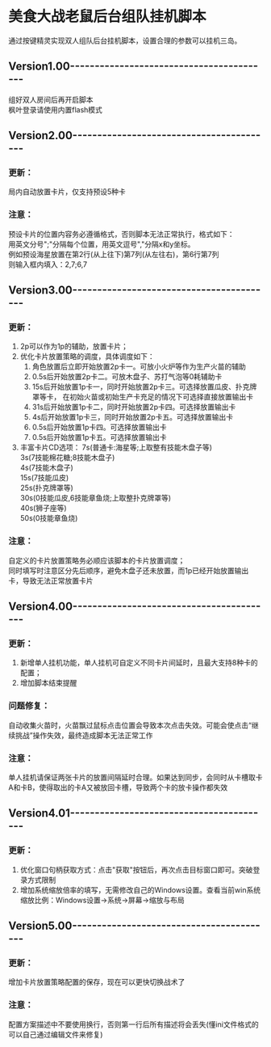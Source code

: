 # 美食大战老鼠后台组队挂机脚本
通过按键精灵实现双人组队后台挂机脚本，设置合理的参数可以挂机三岛。

## Version1.00-----------------------------------------
组好双人房间后再开启脚本  
枫叶登录请使用内置flash模式  
## Version2.00-----------------------------------------
### 更新：
局内自动放置卡片，仅支持预设5种卡

### 注意：
预设卡片的位置内容务必遵循格式，否则脚本无法正常执行，格式如下：  
用英文分号";"分隔每个位置，用英文逗号","分隔x和y坐标。  
例如预设海星放置在第2行(从上往下)第7列(从左往右)，第6行第7列  
则输入框内填入：2,7;6,7
## Version3.00-----------------------------------------
### 更新：
1. 2p可以作为1p的辅助，放置卡片；  
2. 优化卡片放置策略的调度，具体调度如下：  
    1. 角色放置后立即开始放置2p卡一。可放小火炉等作为生产火苗的辅助
    2. 0.5s后开始放置2p卡二。可放木盘子、苏打气泡等0耗辅助卡
    3. 15s后开始放置1p卡一，同时开始放置2p卡三。可选择放置瓜皮、扑克牌罩等卡，
在初始火苗或初始生产卡充足的情况下可选择直接放置输出卡
    4. 31s后开始放置1p卡二，同时开始放置2p卡四。可选择放置输出卡
    5. 4s后开始放置1p卡三，同时开始放置2p卡五。可选择放置输出卡
    6. 0.5s后开始放置1p卡四。可选择放置输出卡
    7. 0.5s后开始放置1p卡五。可选择放置输出卡
3. 丰富卡片CD选项：
    7s(普通卡:海星等;上取整有技能木盘子等)  
    3s(7技能棉花糖;8技能木盘子)  
    4s(7技能木盘子)  
    15s(7技能瓜皮)  
    25s(扑克牌罩等)  
    30s(0技能瓜皮,6技能章鱼烧;上取整扑克牌罩等)  
    40s(狮子座等)  
    50s(0技能章鱼烧)  

### 注意：
自定义的卡片放置策略务必顺应该脚本的卡片放置调度；  
同时填写时注意区分先后顺序，避免木盘子还未放置，而1p已经开始放置输出卡，导致无法正常放置卡片
## Version4.00-----------------------------------------
### 更新：
1. 新增单人挂机功能，单人挂机可自定义不同卡片间延时，且最大支持8种卡的配置；  
2. 增加脚本结束提醒  
### 问题修复：
自动收集火苗时，火苗飘过鼠标点击位置会导致本次点击失效。可能会使点击“继续挑战”操作失效，最终造成脚本无法正常工作
### 注意：
单人挂机请保证两张卡片的放置间隔延时合理。如果达到同步，会同时从卡槽取卡A和卡B，使得取出的卡A又被放回卡槽，导致两个卡的放卡操作都失效    
## Version4.01-----------------------------------------
### 更新：
1. 优化窗口句柄获取方式：点击"获取"按钮后，再次点击目标窗口即可。突破登录方式限制
2. 增加系统缩放倍率的填写，无需修改自己的Windows设置。查看当前win系统缩放比例：Windows设置->系统->屏幕->缩放与布局
## Version5.00-----------------------------------------
### 更新：
增加卡片放置策略配置的保存，现在可以更快切换战术了
### 注意：
配置方案描述中不要使用换行，否则第一行后所有描述将会丢失(懂ini文件格式的可以自己通过编辑文件来修复)

